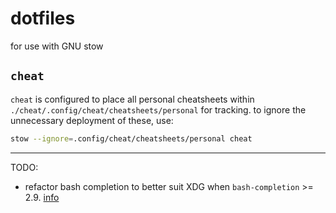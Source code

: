 # dotfiles

for use with GNU stow

## `cheat`
`cheat` is configured to place all personal cheatsheets within `./cheat/.config/cheat/cheatsheets/personal` for tracking. to ignore the unnecessary deployment of these, use:
```bash
stow --ignore=.config/cheat/cheatsheets/personal cheat
```



---
TODO:
- refactor bash completion to better suit XDG when `bash-completion` >= 2.9. [info](https://serverfault.com/a/831184)

